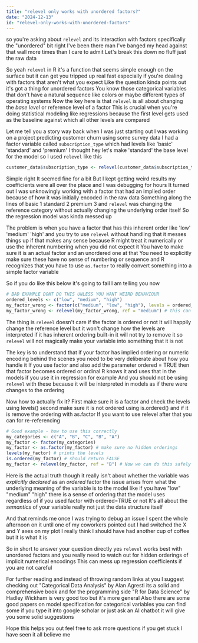```yaml
---
title: "relevel only works with unordered factors?"
date: "2024-12-13"
id: "relevel-only-works-with-unordered-factors"
---
```


so you're asking about `relevel` and its interaction with factors specifically the "unordered" bit right I've been there man I've banged my head against that wall more times than I care to admit Let's break this down no fluff just the raw data

So yeah `relevel` in R it's a function that seems simple enough on the surface but it can get you tripped up real fast especially if you're dealing with factors that aren't what you expect Like the question kinda points out it's got a thing for unordered factors You know those categorical variables that don't have a natural sequence like colors or maybe different types of operating systems Now the key here is that `relevel` is all about changing the *base level* or reference level of a factor This is crucial when you're doing statistical modeling like regressions because the first level gets used as the baseline against which all other levels are compared

Let me tell you a story way back when I was just starting out I was working on a project predicting customer churn using some survey data I had a factor variable called `subscription_type` which had levels like 'basic' 'standard' and 'premium' I thought hey let's make 'standard' the base level for the model so I used `relevel` like this

```R
customer_data$subscription_type <- relevel(customer_data$subscription_type, ref = "standard")
```

Simple right It seemed fine for a bit But I kept getting weird results my coefficients were all over the place and I was debugging for hours It turned out I was unknowingly working with a factor that had an implied order because of how it was initially encoded in the raw data Something along the lines of basic 1 standard 2 premium 3 and `relevel` was changing the reference category without actually changing the underlying order itself So the regression model was kinda messed up

The problem is when you have a factor that has this inherent order like 'low' 'medium' 'high' and you try to use `relevel` without handling that it messes things up if that makes any sense because R might treat it numerically or use the inherent numbering when you did not expect it You have to make sure it is an actual factor and an unordered one at that You need to explicitly make sure these have no sense of numbering or sequence and R recognizes that you have to use `as.factor` to really convert something into a simple factor variable

So if you do like this below it's going to fail I am telling you now

```R
# BAD EXAMPLE DONT DO THIS UNLESS YOU WANT WEIRD BEHAVIOUR
ordered_levels <- c("low", "medium", "high")
my_factor_wrong <- factor(c("medium", "low", "high"), levels = ordered_levels, ordered = TRUE)
my_factor_wrong <- relevel(my_factor_wrong, ref = "medium") # this can cause issues
```

The thing is `relevel` doesn't care if the factor is ordered or not It will happily change the reference level but it won't change how the levels are interpreted if it has inherent ordering built-in it will not try to remove it so `relevel` will not magically make your variable into something that it is not

The key is to understand that if your factor has implied ordering or numeric encoding behind the scenes you need to be very deliberate about how you handle it If you use factor and also add the parameter ordered = TRUE then that factor becomes ordered or ordinal R knows it and uses that in the models if you use it in regression for example And you should not be using `relevel` with these because it will be interpreted in models as if there were changes to the ordering

Now how to actually fix it? First make sure it is a factor and check the levels using levels() second make sure it is not ordered using is.ordered() and if it is remove the ordering with as.factor If you want to use relevel after that you can for re-referencing

```R
# Good example - how to use this correctly
my_categories <- c("A", "B", "C", "B", "A")
my_factor <- factor(my_categories)
my_factor <- as.factor(my_factor) # make sure no hidden orderings
levels(my_factor) # prints the levels
is.ordered(my_factor) # should return FALSE
my_factor <- relevel(my_factor, ref = "B") # Now we can do this safely
```

Here is the actual truth though it really isn't about whether the variable was *explicitly declared* as an *ordered* factor the issue arises from what the underlying meaning of the variable is to the model like if you have "low" "medium" "high" there is a sense of ordering that the model uses regardless of if you used factor with ordered=TRUE or not It's all about the *semantics* of your variable really not just the data structure itself

And that reminds me once I was trying to debug an issue I spent the whole afternoon on it until one of my coworkers pointed out I had switched the X and Y axes on my plot I really think I should have had another cup of coffee but it is what it is

So in short to answer your question directly yes `relevel` works best with unordered factors and you really need to watch out for hidden orderings of implicit numerical encodings This can mess up regression coefficients if you are not careful

For further reading and instead of throwing random links at you I suggest checking out "Categorical Data Analysis" by Alan Agresti its a solid and comprehensive book and for the programming side "R for Data Science" by Hadley Wickham is very good too but it's more general Also there are some good papers on model specification for categorical variables you can find some if you type it into google scholar or just ask an AI chatbot it will give you some solid suggestions

Hope this helps you out feel free to ask more questions if you get stuck I have seen it all believe me
